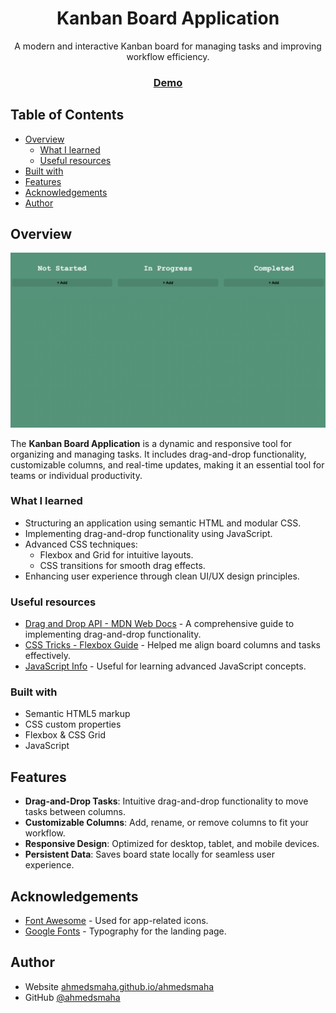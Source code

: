 <h1 align="center">Kanban Board Application</h1>

<div align="center">
      A modern and interactive Kanban board for managing tasks and improving workflow efficiency. 
</div>

<div align="center">
  <h3>
    <a href="https://ahmedsmaha.github.io/Kanban-Board">
      Demo
    </a>
  </h3>
</div>

## Table of Contents

- [Overview](#overview)
  - [What I learned](#what-i-learned)
  - [Useful resources](#useful-resources)
- [Built with](#built-with)
- [Features](#features)
- [Acknowledgements](#acknowledgements)
- [Author](#author)

## Overview

![screenshot](./Screenshot.png)

The **Kanban Board Application** is a dynamic and responsive tool for organizing and managing tasks. It includes drag-and-drop functionality, customizable columns, and real-time updates, making it an essential tool for teams or individual productivity.

### What I learned

- Structuring an application using semantic HTML and modular CSS.
- Implementing drag-and-drop functionality using JavaScript.
- Advanced CSS techniques:
  - Flexbox and Grid for intuitive layouts.
  - CSS transitions for smooth drag effects.
- Enhancing user experience through clean UI/UX design principles.

### Useful resources

- [Drag and Drop API - MDN Web Docs](https://developer.mozilla.org/en-US/docs/Web/API/HTML_Drag_and_Drop_API) - A comprehensive guide to implementing drag-and-drop functionality.
- [CSS Tricks - Flexbox Guide](https://css-tricks.com/snippets/css/a-guide-to-flexbox/) - Helped me align board columns and tasks effectively.
- [JavaScript Info](https://javascript.info/) - Useful for learning advanced JavaScript concepts.

### Built with

- Semantic HTML5 markup
- CSS custom properties
- Flexbox & CSS Grid
- JavaScript

## Features

- **Drag-and-Drop Tasks**: Intuitive drag-and-drop functionality to move tasks between columns.
- **Customizable Columns**: Add, rename, or remove columns to fit your workflow.
- **Responsive Design**: Optimized for desktop, tablet, and mobile devices.
- **Persistent Data**: Saves board state locally for seamless user experience.

## Acknowledgements

- [Font Awesome](https://fontawesome.com/) - Used for app-related icons.
- [Google Fonts](https://fonts.google.com/) - Typography for the landing page.

## Author

- Website [ahmedsmaha.github.io/ahmedsmaha](https://ahmedsmaha.github.io/ahmedsmaha)
- GitHub [@ahmedsmaha](https://github.com/ahmedsmaha)
